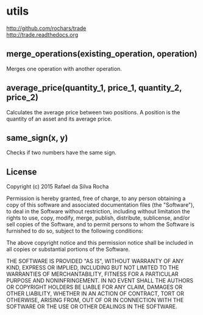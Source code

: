 # utils
http://github.com/rochars/trade  
http://trade.readthedocs.org  



## merge_operations(existing_operation, operation)
Merges one operation with another operation.



## average_price(quantity_1, price_1, quantity_2, price_2)
Calculates the average price between two positions.
A position is the quantity of an asset and its average price.



## same_sign(x, y)
Checks if two numbers have the same sign.



## License
Copyright (c) 2015 Rafael da Silva Rocha

Permission is hereby granted, free of charge, to any person obtaining a copy
of this software and associated documentation files (the "Software"), to deal
in the Software without restriction, including without limitation the rights
to use, copy, modify, merge, publish, distribute, sublicense, and/or sell
copies of the Software, and to permit persons to whom the Software is
furnished to do so, subject to the following conditions:

The above copyright notice and this permission notice shall be included in
all copies or substantial portions of the Software.

THE SOFTWARE IS PROVIDED "AS IS", WITHOUT WARRANTY OF ANY KIND, EXPRESS OR
IMPLIED, INCLUDING BUT NOT LIMITED TO THE WARRANTIES OF MERCHANTABILITY,
FITNESS FOR A PARTICULAR PURPOSE AND NONINFRINGEMENT. IN NO EVENT SHALL THE
AUTHORS OR COPYRIGHT HOLDERS BE LIABLE FOR ANY CLAIM, DAMAGES OR OTHER
LIABILITY, WHETHER IN AN ACTION OF CONTRACT, TORT OR OTHERWISE, ARISING FROM,
OUT OF OR IN CONNECTION WITH THE SOFTWARE OR THE USE OR OTHER DEALINGS IN
THE SOFTWARE.
